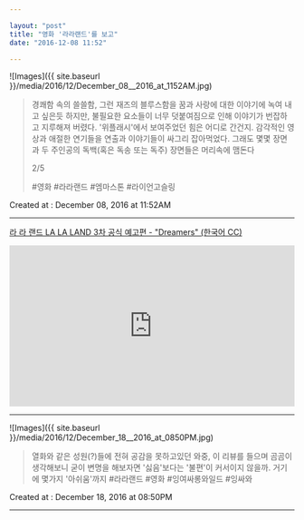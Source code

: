 ```yaml
---

layout: "post"  
title: "영화 '라라랜드'를 보고"  
date: "2016-12-08 11:52"

---
```


![Images]({{ site.baseurl }}/media/2016/12/December_08__2016_at_1152AM.jpg)

> 경쾌함 속의 쓸쓸함, 그런 재즈의 블루스함을 꿈과 사랑에 대한 이야기에 녹여 내고 싶은듯 하지만, 불필요한 요소들이 너무 덧붙여짐으로 인해 이야기가 번잡하고 지루해져 버렸다. '위플래시'에서 보여주었던 힘은 어디로 간건지. 감각적인 영상과 애절한 연기들을 연출과 이야기들이 싸그리 잡아먹었다. 그래도 몇몇 장면과 두 주인공의 독백(혹은 독송 또는 독주) 장면들은 머리속에 맴돈다
>
> 2/5
>
> \#영화 #라라랜드 #엠마스톤 #라이언고슬링

Created at : December 08, 2016 at 11:52AM

---

[라 라 랜드 LA LA LAND 3차 공식 예고편 - "Dreamers" (한국어 CC)](https://youtu.be/8c8sBrMvqWY)

<style>.embed-container { position: relative; padding-bottom: 56.25%; height: 0; overflow: hidden; max-width: 100%; } .embed-container iframe, .embed-container object, .embed-container embed { position: absolute; top: 0; left: 0; width: 100%; height: 100%; }</style><div class='embed-container'><iframe src='https://www.youtube.com/embed//8c8sBrMvqWY' frameborder='0' allowfullscreen></iframe></div>

---

![Images]({{ site.baseurl }}/media/2016/12/December_18__2016_at_0850PM.jpg)

> 열화와 같은 성원(?)들에 전혀 공감을 못하고있던 와중, 이 리뷰를 들으며 곰곰이 생각해보니 굳이 변명을 해보자면 '싫음'보다는 '불편'이 커서이지 않을까. 거기에 몇가지 '아쉬움'까지 #라라랜드 #영화 #잉여싸롱와일드 #잉싸와

Created at : December 18, 2016 at 08:50PM

---
